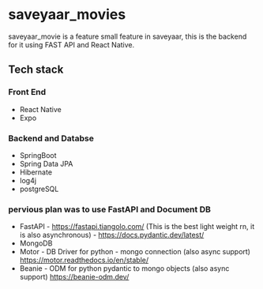 # saveyaar_movies
saveyaar_movie is a feature small feature in saveyaar, this is the backend for it using FAST API and React Native.


## Tech stack

### Front End

* React Native
* Expo

### Backend and Databse
* SpringBoot
* Spring Data JPA
* Hibernate
* log4j
* postgreSQL

### pervious plan was to use FastAPI and Document DB
  
* FastAPI - https://fastapi.tiangolo.com/ (This is the best light weight rn, it is also asynchronous)
          - https://docs.pydantic.dev/latest/
* MongoDB
* Motor - DB Driver for python - mongo connection (also async support) https://motor.readthedocs.io/en/stable/
* Beanie - ODM for python pydantic to mongo objects (also async support) https://beanie-odm.dev/

